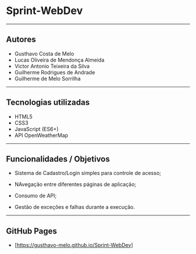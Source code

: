 # Sprint-WebDev

---

## Autores

- Gusthavo Costa de Melo
- Lucas Oliveira de Mendonça Almeida
- Victor Antonio Teixeira da Silva
- Guilherme Rodrigues de Andrade
- Guilherme de Melo Sorrilha

---

## Tecnologias utilizadas

- HTML5  
- CSS3  
- JavaScript (ES6+)  
- API OpenWeatherMap 

---

## Funcionalidades / Objetivos

- Sistema de Cadastro/Login simples para controle de acesso;

- NAvegação entre diferentes páginas de aplicação;

- Consumo de API;

- Gestão de exceções e falhas durante a execução.

---

## GitHub Pages

- [https://gusthavo-melo.github.io/Sprint-WebDev]